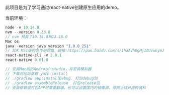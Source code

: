 
此项目是为了学习通过react-native创建原生应用的demo。<br>


当前环境：<br>

```javascript
node -v 10.14.0
nvm --version 0.33.8
// nvm 预装了10.14.0和12.18.0
Mac os
java -version java version "1.8.0_251"
// JDK Mac版的包传到网盘，链接:https://pan.baidu.com/s/1haAVhGgMj1ZUvwnymJGW6w 提取码:r6m9
react-native-cli -v 2.0.1
react-native 0.61.0

// 安装Mac版的Android studio，并安装模拟器
// 下载对应的依赖 yarn install
// ./gradlew app:installDebug  打包debug包
// ./gradlew assembleRelease  打包release包
// 安装依赖或打包APP时需要翻墙，也可以设置国内的镜像源，得网上找对应的资料
```












